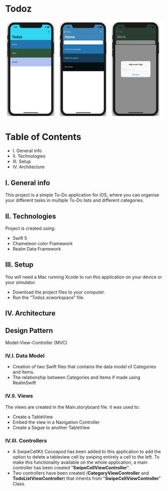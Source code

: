 # Todoz

![](./Images/Screenshots.png)

# Table of Contents
* I.	General info
* II. 	Technologies
* III.	Setup
* IV.	Architecture

## I. General info
This project is a simple To-Do application for iOS, where you can organise your different tasks in multiple To-Do lists and different categories.  
	
## II. Technologies
Project is created using:
- Swift 5
- Chameleon color Framework
- Realm Data Framework
	
## III. Setup
You will need a Mac running Xcode to run this application on your device or your simulator.
* Download the project files to your computer.
* Run the "Todoz.xcworkspace" file.


## IV. Architecture

## Design Pattern
Model-View-Controller (MVC)

### IV.I. Data Model
* Creation of two Swift files that contains the data model of Categories and Items.
* The relationship between Categories and Items if made using RealmSwift

### IV.II. Views
The views are created in the Main.storyboard file. it was used to:
* Create a TableView
* Embed the view in a Navigation Controller
* Create a Segue to another TableView

### IV.III. Controllers
* A SwipeCellKit Cocoapod has been added to this application to add the option to delete a tableview cell by swiping entirely a cell to the left. To make this functionality available on the whole application, a main controller has been created "**SwipeCellViewController**".
* Two controllers have been created (**CategoryViewController** and **TodoListViewController**) that inherits from "**SwipeCellViewController**" Class.
